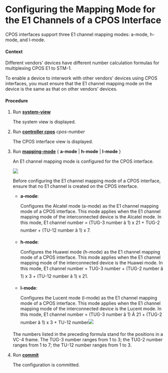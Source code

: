Configuring the Mapping Mode for the E1 Channels of a CPOS Interface
====================================================================

CPOS interfaces support three E1 channel mapping modes:
a-mode, h-mode, and l-mode.

#### Context

Different vendors' devices have different number calculation
formulas for multiplexing CPOS E1 to STM-1.

To enable a device
to interwork with other vendors' devices using CPOS interfaces, you
must ensure that the E1 channel mapping mode on the device is the
same as that on other vendors' devices.


#### Procedure

1. Run [**system-view**](cmdqueryname=system-view)
   
   
   
   The system view
   is displayed.
2. Run [**controller cpos**](cmdqueryname=controller+cpos) *cpos-number*
   
   
   
   The CPOS interface
   view is displayed.
3. Run [**mapping-mode**](cmdqueryname=mapping-mode) { **a-mode** | **h-mode** | **l-mode** }
   
   
   
   An E1 channel mapping
   mode is configured for the CPOS interface.
   
   ![](../../../../public_sys-resources/notice_3.0-en-us.png) 
   
   Before configuring the E1 channel
   mapping mode of a CPOS interface, ensure that no E1 channel is created
   on the CPOS interface.
   
   * **a-mode**:
     
     Configures the Alcatel mode (a-mode) as the E1 channel mapping mode of a CPOS interface. This mode applies when the E1 channel mapping mode of the interconnected device is the Alcatel mode. In this mode, E1 channel number = (TUG-3 number â 1) x 21 + TUG-2 number + (TU-12 number â 1) x 7.
   * **h-mode**:
     
     Configures the Huawei mode (h-mode) as the E1 channel mapping mode of a CPOS interface. This mode applies when the E1 channel mapping mode of the interconnected device is the Huawei mode. In this mode, E1 channel number = TUG-3 number + (TUG-2 number â 1) x 3 + (TU-12 number â 1) x 21.
   * **l-mode**:
     
     Configures the Lucent mode (l-mode) as the E1 channel mapping mode of a CPOS interface. This mode applies when the E1 channel mapping mode of the interconnected device is the Lucent mode. In this mode, E1 channel number = (TUG-3 number â 1) Ã 21 + (TUG-2 number â 1) x 3 + TU-12 number![](../../../../public_sys-resources/note_3.0-en-us.png) 
   
   The numbers listed in the preceding formula stand for the positions in a VC-4 frame. The TUG-3 number ranges from 1 to 3; the TUG-2 number ranges from 1 to 7; the TU-12 number ranges from 1 to 3.
4. Run [**commit**](cmdqueryname=commit)
   
   
   
   The configuration is
   committed.